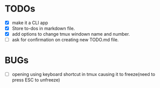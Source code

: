 # TODOs

- [x] make it a CLI app
- [x] Store to-dos in markdown file.
- [x] add options to change tmux windown name and number.
- [ ] ask for confirmation on creating new TODO.md file.

 # BUGs
- [ ] opening using keyboard shortcut in tmux causing it to freeze(need to press ESC to unfreeze)
